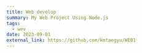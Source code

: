 ```yaml
---
title: Web develop
summary: My Web Project Using Node.js
tags:
  - wev
date: 2023-09-01
external_link: https://github.com/kmtaegyu/WEB1
---
```

